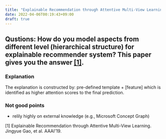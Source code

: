 ```yaml
---
title: "Explainable Recommendation through Attentive Multi-View Learning"
date: 2022-04-06T00:19:43+09:00
draft: true
---
```

## Qustions: How do you model aspects from different level (hierarchical structure) for explainable recommender system? This paper gives you the answer [[1]](https://dl.acm.org/doi/pdf/10.1609/aaai.v33i01.33013622).

### Explanation
The explanation is constructed by: pre-defined template + [feature] which is identified as higher attention scores to the final prediction. 

### Not good points
- relily highly on external knowledge (e.g., Microsoft Concept Graph)

[1] Explainable Recommendation through Attentive Multi-View Learning. Jingyue Gao, et al. AAAI'19. 